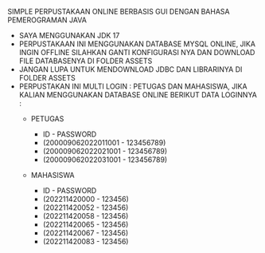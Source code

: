 SIMPLE PERPUSTAKAAN ONLINE BERBASIS GUI DENGAN BAHASA PEMEROGRAMAN JAVA

- SAYA MENGGUNAKAN JDK 17
- PERPUSTAKAAN INI MENGGUNAKAN DATABASE MYSQL ONLINE, JIKA INGIN OFFLINE SILAHKAN GANTI KONFIGURASI NYA DAN DOWNLOAD
  FILE DATABASENYA DI FOLDER ASSETS
- JANGAN LUPA UNTUK MENDOWNLOAD JDBC DAN LIBRARINYA DI FOLDER ASSETS
- PERPUSTAKAN INI MULTI LOGIN : PETUGAS DAN MAHASISWA, JIKA KALIAN MENGGUNAKAN DATABASE ONLINE BERIKUT DATA LOGINNYA :
    - PETUGAS
        - ID - PASSWORD
        - (200009062022011001 - 123456789)
        - (200009062022021001 - 123456789)
        - (200009062022031001 - 123456789)

    - MAHASISWA
        - ID - PASSWORD
        - (202211420000 - 123456)
        - (202211420052 - 123456)
        - (202211420058 - 123456)
        - (202211420065 - 123456)
        - (202211420067 - 123456)
        - (202211420083 - 123456)
